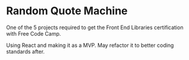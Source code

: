 # Random Quote Machine

One of the 5 projects required to get the Front End Libraries certification with Free Code Camp.

Using React and making it as a MVP. May refactor it to better coding standards after.
